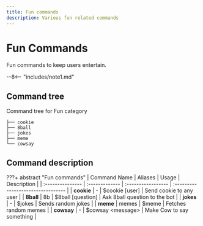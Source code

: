 ```yaml
---
title: Fun commands
description: Various fun related commands
---
```


# Fun Commands
Fun commands to keep users entertain.

--8<-- "includes/note1.md"

## Command tree
Command tree for Fun category

```terminal
├── cookie
├── 8ball
├── jokes
├── meme
└── cowsay
```

## Command description

???+ abstract "Fun commands"
    | Command Name     | Aliases        | Usage              | Description                        |
    | :--------------- | :------------- | :----------------- | :--------------------------------- |
    | **cookie**       | -              | $cookie [user]     | Send cookie to any user            |
    | **8ball**        | 8b             | $8ball [question]  | Ask 8ball question to the bot      |
    | **jokes**        | -              | $jokes             | Sends random jokes                 |
    | **meme**         | memes          | $meme              | Fetches random memes               |
    | **cowsay**       | -              | $cowsay <message\> | Make Cow to say something          |